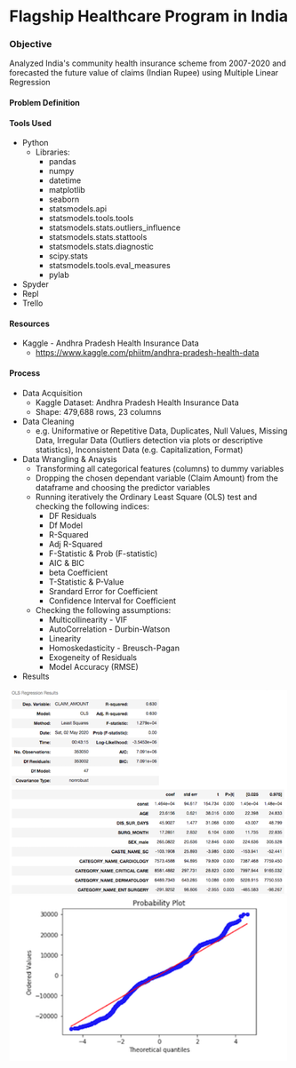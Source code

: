 # Flagship Healthcare Program in India

### Objective
Analyzed India's community health insurance scheme from 2007-2020 and forecasted the future value of claims (Indian Rupee) using Multiple Linear Regression

#### Problem Definition


#### Tools Used
- Python
  - Libraries:
    - pandas
    - numpy
    - datetime 
    - matplotlib
    - seaborn
    - statsmodels.api
    - statsmodels.tools.tools
    - statsmodels.stats.outliers_influence
    - statsmodels.stats.stattools
    - statsmodels.stats.diagnostic
    - scipy.stats
    - statsmodels.tools.eval_measures
    - pylab    
- Spyder
- Repl
- Trello

#### Resources
- Kaggle - Andhra Pradesh Health Insurance Data
  - https://www.kaggle.com/phiitm/andhra-pradesh-health-data

#### Process
- Data Acquisition
  - Kaggle Dataset: Andhra Pradesh Health Insurance Data
  - Shape: 479,688 rows, 23 columns
- Data Cleaning
  - e.g. Uniformative or Repetitive Data, Duplicates, Null Values, Missing Data, Irregular Data (Outliers detection via plots or descriptive statistics), Inconsistent Data (e.g. Capitalization, Format)
- Data Wrangling & Anaysis
  - Transforming all categorical features (columns) to dummy variables
  - Dropping the chosen dependant variable (Claim Amount) from the dataframe and choosing the predictor variables
  - Running iteratively the Ordinary Least Square (OLS) test and checking the following indices:
    - DF Residuals
    - Df Model
    - R-Squared
    - Adj R-Squared
    - F-Statistic & Prob (F-statistic)
    - AIC & BIC
    - beta Coefficient 
    - T-Statistic & P-Value
    - Srandard Error for Coefficient
    - Confidence Interval for Coefficient
  - Checking the following assumptions:
    - Multicollinearity - VIF
    - AutoCorrelation - Durbin-Watson
    - Linearity
    - Homoskedasticity - Breusch-Pagan
    - Exogeneity of Residuals
    - Model Accuracy (RMSE) 
- Results
<img src="Images/img1.png" width="500">
<img src="Images/img2.png" width="500">
